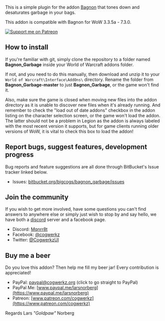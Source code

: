 This is a simple plugin for the addon [Bagnon](https://mods.curse.com/addons/wow/bagnon) that tones down and desaturates garbage in your bags.

This addon is compatible with Bagnon for WoW 3.3.5a - 7.3.0.

[ ![Support me on Patreon](http://i.imgur.com/kVU2d3f.png) ](https://www.patreon.com/cogwerkz)

## How to install
If you're familiar with git, simply clone the repository to a folder named **Bagnon_Garbage** inside your World of Warcraft addons folder.

If not, and you need to do this manually, then download and unzip it to your `World of Warcraft\Interface\AddOns\` directory. Rename the folder from **Bagnon_Garbage-master** to just **Bagnon_Garbage**, or the game won't find it. 

Also, make sure the game is closed when moving new files into the addon directory as it is unable to discover new files when it's already running. And remember to check the "load out of date addons" checkbox in the addon listing on the character selection screen, or the game won't load the addon. The latter should not be a problem in Legion as the addon is always labeled with the most recent version it supports, but for game clients running older versions of WoW, it is vital to check this box to load the addon!

## Report bugs, suggest features, development progress
Bug reports and feature suggestions are all done through BitBucket's Issue tracker linked below. 

* Issues: [bitbucket.org/bigcogs/bagnon_garbage/issues](https://bitbucket.org/bigcogs/bagnon_garbage/issues)

## Join the community
If you wish to get more involved, have some questions you can't find answers to anywhere else or simply just wish to stop by and say hello, we have both a [discord](https://discordapp.com/) server and a facebook page.

* Discord: [Mqnrr8t](https://discord.gg/Mqnrr8t)
* Facebook: [@cogwerkz](https://www.facebook.com/cogwerkz)
* Twitter: [@CogwerkzUI](https://twitter.com/CogwerkzUI)

## Buy me a beer
Do you love this addon? Then help me fill my beer jar! Every contribution is appreciated! 

* PayPal: [paypal@cogwerkz.org](https://www.paypal.com/cgi-bin/webscr?hosted_button_id=NYTWF68FKGLL6&item_name=DiabolicUI+%28By+Lars+Norberg%29&cmd=_s-xclick) (click to go straight to PayPal)
* PayPal Me: [www.paypal.me/larsnorberg](https://www.paypal.me/larsnorberg)
* Patreon: [www.patreon.com/cogwerkz](https://www.patreon.com/cogwerkz)

Regards
Lars *"Goldpaw"* Norberg

